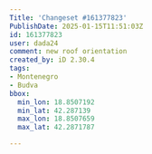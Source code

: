 ```yaml
---
Title: 'Changeset #161377823'
PublishDate: 2025-01-15T11:51:03Z
id: 161377823
user: dada24
comment: new roof orientation
created_by: iD 2.30.4
tags:
- Montenegro
- Budva
bbox:
  min_lon: 18.8507192
  min_lat: 42.287139
  max_lon: 18.8507659
  max_lat: 42.2871787

---
```

